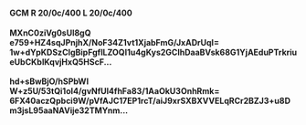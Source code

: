 #### GCM R 20/0c/400 L 20/0c/400
**MXnC0ziVg0sUl8gQ**<br/>**e759+HZ4sqJPnjhX/NoF34Z1vt1XjabFmG/JxADrUqI=**<br/>**1w+dYpKDSzCIgBipFgfILZOQI1u4gKys2GClhDaaBVsk68G1YjAEduPTrkriueUbCKbIKqvjHxQ5HScF...**<br/><br/>
**hd+sBwBjO/hSPbWI**<br/>**W+z5U/53tQi1oI4/gvNfUl4fhFa83/1AaOkU3OnhRmk=**<br/>**6FX40aczQpbci9W/pVfAJC17EP1rcT/aiJ9xrSXBXVVELqRCr2BZJ3+u8Dm3jsL95aaNAVije32TMYnm...**